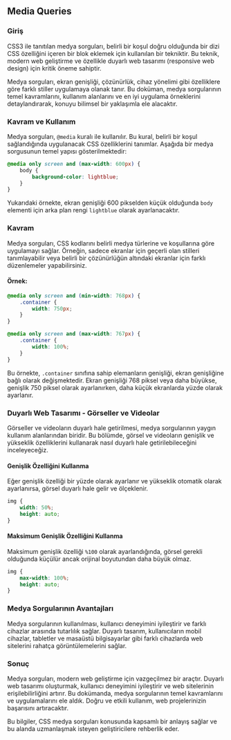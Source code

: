 ## Media Queries

### Giriş

CSS3 ile tanıtılan medya sorguları, belirli bir koşul doğru olduğunda bir dizi CSS özelliğini içeren bir blok eklemek için kullanılan bir tekniktir. Bu teknik, modern web geliştirme ve özellikle duyarlı web tasarımı (responsive web design) için kritik öneme sahiptir.

Medya sorguları, ekran genişliği, çözünürlük, cihaz yönelimi gibi özelliklere göre farklı stiller uygulamaya olanak tanır. Bu doküman, medya sorgularının temel kavramlarını, kullanım alanlarını ve en iyi uygulama örneklerini detaylandırarak, konuyu bilimsel bir yaklaşımla ele alacaktır.

### Kavram ve Kullanım

Medya sorguları, `@media` kuralı ile kullanılır. Bu kural, belirli bir koşul sağlandığında uygulanacak CSS özelliklerini tanımlar. Aşağıda bir medya sorgusunun temel yapısı gösterilmektedir:

```css
@media only screen and (max-width: 600px) {
    body {
        background-color: lightblue;
    }
}
```

Yukarıdaki örnekte, ekran genişliği 600 pikselden küçük olduğunda `body` elementi için arka plan rengi `lightblue` olarak ayarlanacaktır.

### Kavram

Medya sorguları, CSS kodlarını belirli medya türlerine ve koşullarına göre uygulamayı sağlar. Örneğin, sadece ekranlar için geçerli olan stilleri tanımlayabilir veya belirli bir çözünürlüğün altındaki ekranlar için farklı düzenlemeler yapabilirsiniz.

#### Örnek:

```css
@media only screen and (min-width: 768px) {
    .container {
        width: 750px;
    }
}

@media only screen and (max-width: 767px) {
    .container {
        width: 100%;
    }
}
```

Bu örnekte, `.container` sınıfına sahip elemanların genişliği, ekran genişliğine bağlı olarak değişmektedir. Ekran genişliği 768 piksel veya daha büyükse, genişlik 750 piksel olarak ayarlanırken, daha küçük ekranlarda yüzde olarak ayarlanır.

### Duyarlı Web Tasarımı - Görseller ve Videolar

Görseller ve videoların duyarlı hale getirilmesi, medya sorgularının yaygın kullanım alanlarından biridir. Bu bölümde, görsel ve videoların genişlik ve yükseklik özelliklerini kullanarak nasıl duyarlı hale getirilebileceğini inceleyeceğiz.

#### Genişlik Özelliğini Kullanma

Eğer genişlik özelliği bir yüzde olarak ayarlanır ve yükseklik otomatik olarak ayarlanırsa, görsel duyarlı hale gelir ve ölçeklenir.

```css
img {
    width: 50%;
    height: auto;
}
```

#### Maksimum Genişlik Özelliğini Kullanma

Maksimum genişlik özelliği `%100` olarak ayarlandığında, görsel gerekli olduğunda küçülür ancak orijinal boyutundan daha büyük olmaz.

```css
img {
    max-width: 100%;
    height: auto;
}
```

### Medya Sorgularının Avantajları

Medya sorgularının kullanılması, kullanıcı deneyimini iyileştirir ve farklı cihazlar arasında tutarlılık sağlar. Duyarlı tasarım, kullanıcıların mobil cihazlar, tabletler ve masaüstü bilgisayarlar gibi farklı cihazlarda web sitelerini rahatça görüntülemelerini sağlar.

### Sonuç

Medya sorguları, modern web geliştirme için vazgeçilmez bir araçtır. Duyarlı web tasarımı oluşturmak, kullanıcı deneyimini iyileştirir ve web sitelerinin erişilebilirliğini artırır. Bu dokümanda, medya sorgularının temel kavramlarını ve uygulamalarını ele aldık. Doğru ve etkili kullanım, web projelerinizin başarısını artıracaktır.

Bu bilgiler, CSS medya sorguları konusunda kapsamlı bir anlayış sağlar ve bu alanda uzmanlaşmak isteyen geliştiricilere rehberlik eder.